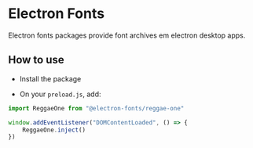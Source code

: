 # Electron Fonts

Electron fonts packages provide font archives em electron desktop apps.

## How to use

* Install the package

* On your `preload.js`, add:

```ts
import ReggaeOne from "@electron-fonts/reggae-one"

window.addEventListener("DOMContentLoaded", () => {
    ReggaeOne.inject()
})
```
